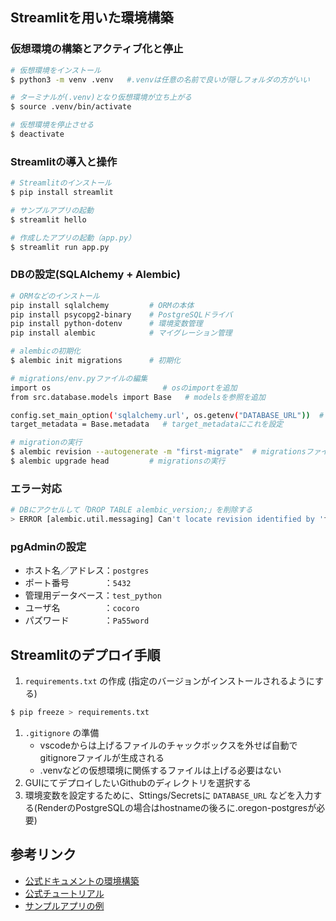 ## Streamlitを用いた環境構築
### 仮想環境の構築とアクティブ化と停止
```bash
# 仮想環境をインストール
$ python3 -m venv .venv   #.venvは任意の名前で良いが隠しフォルダの方がいい

# ターミナルが(.venv)となり仮想環境が立ち上がる
$ source .venv/bin/activate 

# 仮想環境を停止させる
$ deactivate 
```

### Streamlitの導入と操作
```bash
# Streamlitのインストール
$ pip install streamlit

# サンプルアプリの起動
$ streamlit hello

# 作成したアプリの起動（app.py）
$ streamlit run app.py
```

### DBの設定(SQLAlchemy + Alembic)

```bash
# ORMなどのインストール
pip install sqlalchemy         # ORMの本体
pip install psycopg2-binary    # PostgreSQLドライバ
pip install python-dotenv      # 環境変数管理
pip install alembic            # マイグレーション管理

# alembicの初期化
$ alembic init migrations      # 初期化

# migrations/env.pyファイルの編集
import os                         # osのimportを追加
from src.database.models import Base   # modelsを参照を追加   

config.set_main_option('sqlalchemy.url', os.getenv("DATABASE_URL"))  # configの下にこれを追加
target_metadata = Base.metadata   # target_metadataにこれを設定

# migrationの実行
$ alembic revision --autogenerate -m "first-migrate"  # migrationsファイルの作成
$ alembic upgrade head         # migrationsの実行
```

### エラー対応

```bash
# DBにアクセルして「DROP TABLE alembic_version;」を削除する
> ERROR [alembic.util.messaging] Can't locate revision identified by 'f457c1606a58'
```

### pgAdminの設定
- ホスト名／アドレス：`postgres`
- ポート番号　　　　：`5432`
- 管理用データベース：`test_python`
- ユーザ名　　　　　：`cocoro`
- パズワード　　　　：`Pa55word`

## Streamlitのデプロイ手順
1. `requirements.txt` の作成 (指定のバージョンがインストールされるようにする)
```bash
$ pip freeze > requirements.txt
```
1. `.gitignore` の準備
   - vscodeからは上げるファイルのチャックボックスを外せば自動でgitignoreファイルが生成される
   - .venvなどの仮想環境に関係するファイルは上げる必要はない
2. GUIにてデプロイしたいGithubのディレクトリを選択する
3. 環境変数を設定するために、Sttings/Secretsに `DATABASE_URL` などを入力する(RenderのPostgreSQLの場合はhostnameの後ろに.oregon-postgresが必要)

## 参考リンク
- [公式ドキュメントの環境構築](https://docs.streamlit.io/get-started/installation/command-line)
- [公式チュートリアル](https://docs.streamlit.io/develop/tutorials)
- [サンプルアプリの例](https://gihyo.jp/article/2024/10/monthly-python-2410)